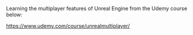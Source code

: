 Learning the multiplayer features of Unreal Engine from the Udemy course below:

https://www.udemy.com/course/unrealmultiplayer/
